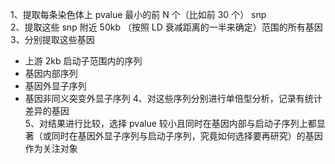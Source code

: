 1、提取每条染色体上 pvalue 最小的前 N 个（比如前 30 个） snp   
2、提取这些 snp 附近 50kb （按照 LD 衰减距离的一半来确定）范围的所有基因  
3、分别提取这些基因  
  * 上游 2kb 启动子范围内的序列
  * 基因内部序列
  * 基因外显子序列
  * 基因非同义突变外显子序列
4、对这些序列分别进行单倍型分析，记录有统计差异的基因  
5、对结果进行比较，选择 pvalue 较小且同时在基因内部与启动子序列上都显著（或同时在基因外显子序列与启动子序列，究竟如何选择要再研究）的基因作为关注对象  
